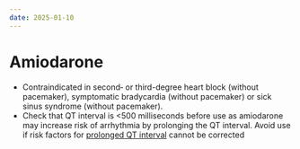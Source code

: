 ```yaml
---
date: 2025-01-10
---
```

# Amiodarone
- Contraindicated in second‑ or third-degree heart block (without pacemaker), symptomatic bradycardia (without pacemaker) or sick sinus syndrome (without pacemaker).
- Check that QT interval is <500 milliseconds before use as amiodarone may increase risk of arrhythmia by prolonging the QT interval. Avoid use if risk factors for [prolonged QT interval](https://amhonline.amh.net.au.acs.hcn.com.au/chapters/cardiovascular-drugs/drugs-arrhythmias/arrhythmias#arrhythmias-0201) cannot be corrected